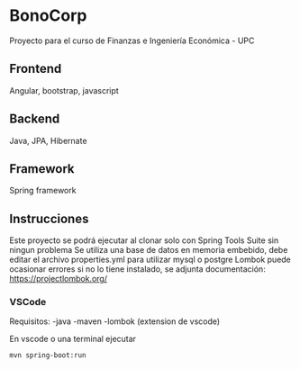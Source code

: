 # BonoCorp
Proyecto para el curso de Finanzas e Ingeniería Económica - UPC 

## Frontend
Angular, bootstrap, javascript

## Backend
Java, JPA, Hibernate

## Framework
Spring framework

## Instrucciones
Este proyecto se podrá ejecutar al clonar solo con Spring Tools Suite sin ningun problema
Se utiliza una base de datos en memoria embebido, debe editar el archivo properties.yml para utilizar mysql o postgre
Lombok puede ocasionar errores si no lo tiene instalado, se adjunta documentación: https://projectlombok.org/

### VSCode
Requisitos:
-java
-maven
-lombok (extension de vscode)

En vscode o una terminal ejecutar

```bash
mvn spring-boot:run
```
